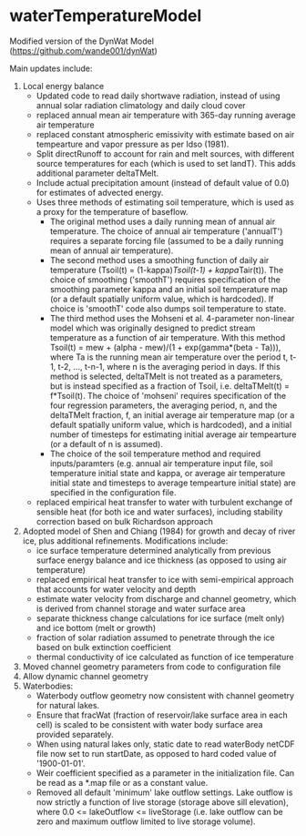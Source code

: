 # waterTemperatureModel
Modified version of the DynWat Model (https://github.com/wande001/dynWat)

Main updates include:
1) Local energy balance
   - Updated code to read daily shortwave radiation, instead of using annual solar radiation climatology and daily cloud cover
   - replaced annual mean air temperature with 365-day running average air temperature
   - replaced constant atmospheric emissivity with estimate based on air tempearture and vapor pressure as per Idso (1981).
   - Split directRunoff to account for rain and melt sources, with different source temperatures for each (which is used to set landT). This adds additional parameter deltaTMelt.
   - Include actual precipitation amount (instead of default value of 0.0) for estimates of advected energy.
   - Uses three methods of estimating soil temperature, which is used as a proxy for the temperature of baseflow.
      - The original method uses a daily running mean of annual air temperature. The choice of annual air temperature ('annualT') requires a separate forcing file (assumed to be a daily running mean of annual air temperature).
      - The second method uses a smoothing function of daily air temperature (Tsoil(t) = (1-kappa)*Tsoil(t-1) + kappa*Tair(t)). The choice of smoothing ('smoothT') requires specification of the smoothing parameter kappa and an initial soil temperature map (or a default spatially uniform value, which is hardcoded). If choice is 'smoothT' code also dumps soil temperature to state.
      - The third method uses the Mohseni et al. 4-parameter non-linear model which was originally designed to predict stream temperature as a function of air temperature. With this method Tsoil(t) = mew + (alpha - mew)/(1 + exp(gamma*(beta - Ta))), where Ta is the running mean air temperature over the period t, t-1, t-2, ..., t-n-1, where n is the averaging period in days. If this method is selected, deltaTMelt is not treated as a parameters, but is instead specified as a fraction of Tsoil, i.e. deltaTMelt(t) = f*Tsoil(t). The choice of 'mohseni' requires specification of the four regression parameters, the averaging period, n, and the deltaTMelt fraction, f, an initial average air temperature map (or a default spatially uniform value, which is hardcoded), and a initial number of timesteps for estimating initial average air tempearture (or a default of n is assumed).
      - The choice of the soil temperature method and required inputs/paramters (e.g. annual air temperature input file, soil temperature initial state and kappa, or average air temperature initial state and timesteps to average tempearture initial state) are specified in the configuration file.
   - replaced empirical heat transfer to water with turbulent exchange of sensible heat (for both ice and water surfaces), including stability correction based on bulk Richardson approach
2) Adopted model of Shen and Chiang (1984) for growth and decay of river ice, plus additional refinements. Modifications include:
   - ice surface temperature determined analytically from previous surface energy balance and ice thickness (as opposed to using air temperature)
   - replaced empirical heat transfer to ice with semi-empirical approach that accounts for water velocity and depth
   - estimate water velocity from discharge and channel geometry, which is derived from channel storage and water surface area
   - separate thickness change calculations for ice surface (melt only) and ice bottom (melt or growth)
   - fraction of solar radiation assumed to penetrate through the ice based on bulk extinction coefficient
   - thermal conductivity of ice calculated as function of ice temperature
4) Moved channel geometry parameters from code to configuration file
5) Allow dynamic channel geometry
6) Waterbodies:
   - Waterbody outflow geometry now consistent with channel geometry for natural lakes.
   - Ensure that fracWat (fraction of reservoir/lake surface area in each cell) is scaled to be consistent with water body surface area provided separately.
   - When using natural lakes only, static date to read waterBody netCDF file now set to run startDate, as opposed to hard coded value of '1900-01-01'.
   - Weir coefficient specified as a parameter in the initialization file. Can be read as a *.map file or as a constant value.
   - Removed all default 'minimum' lake outflow settings. Lake outflow is now strictly a function of live storage (storage above sill elevation), where 0.0 <= lakeOutflow <= liveStorage (i.e. lake outflow can be zero and maximum outflow limited to live storage volume). 
